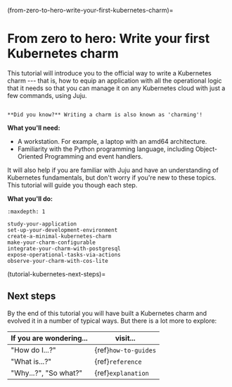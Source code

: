(from-zero-to-hero-write-your-first-kubernetes-charm)=
# From zero to hero: Write your first Kubernetes charm

This tutorial will introduce you to the official way to write a Kubernetes charm --- that is, how to equip an application with all the operational logic that it needs so that you can manage it on any Kubernetes cloud with just a few commands, using Juju. 

```{important}

**Did you know?** Writing a charm is also known as 'charming'!

```

<!--
We will charm a simple web application  based on the Python FastAPI framework.

The web application uses the PostgreSQL database and has a Prometheus metrics scrape target. As such, we will also integrate it with -->

<!--You will go through the process of *charming a web application.  
What does *charming* and *Charmed Operator* mean? *Charmed Operator* means all of the domain knowledge and expertise about an application distilled in clean and maintainable Python code.  

The  application that we will charm in this tutorial is based on the Python FastAPI framework, uses the PostgreSQL database, and has a Prometheus metrics scrape target. Once it is *charmed*, we will integrate our charm with the existing PostgreSQL charm and the Canonical Observability Stack (COS) bundle, for monitoring purposes.
-->

**What you'll need:** 

- A workstation. For example, a laptop with an amd64 architecture. 
- Familiarity with the Python programming language, including Object-Oriented Programming and event handlers.

It will also help if you are familiar with Juju and have an understanding of
Kubernetes fundamentals, but don't worry if you're new to these topics. This
tutorial will guide you though each step.

**What you'll do:**

<!--
- {ref}`Study your application <study-your-application>`
- {ref}`Set up your development environment <set-up-your-development-environment>`  
- Develop your charm:
    1. {ref}`Create a minimal Kubernetes charm <create-a-minimal-kubernetes-charm>`
    1. {ref}`Make your charm configurable <make-your-charm-configurable>`
    1. {ref}`Integrate your charm with PostgreSQL <integrate-your-charm-with-postgresql>`
    1. {ref}`Expose your charm's operational tasks via actions <expose-operational-tasks-via-actions>`
    1. {ref}`Observe your charm with COS Lite and set up cross-model integrations <observe-your-charm-with-cos-lite>`
    1. {ref}`Write unit tests for your charm <write-unit-tests-for-your-charm>`
    1. {ref}`Write integration tests for your charm <write-integration-tests-for-your-charm>`
-->


```{toctree}
:maxdepth: 1

study-your-application
set-up-your-development-environment
create-a-minimal-kubernetes-charm
make-your-charm-configurable
integrate-your-charm-with-postgresql
expose-operational-tasks-via-actions
observe-your-charm-with-cos-lite
```

(tutorial-kubernetes-next-steps)=
## Next steps

By the end of this tutorial you will have built a Kubernetes charm and evolved it in a number of typical ways. But there is a lot more to explore:

| If you are wondering... | visit...             |
|-------------------------|----------------------|
| "How do I...?"          | {ref}`how-to-guides` |
| "What is...?"           | {ref}`reference`     |
| "Why...?", "So what?"   | {ref}`explanation`   |
